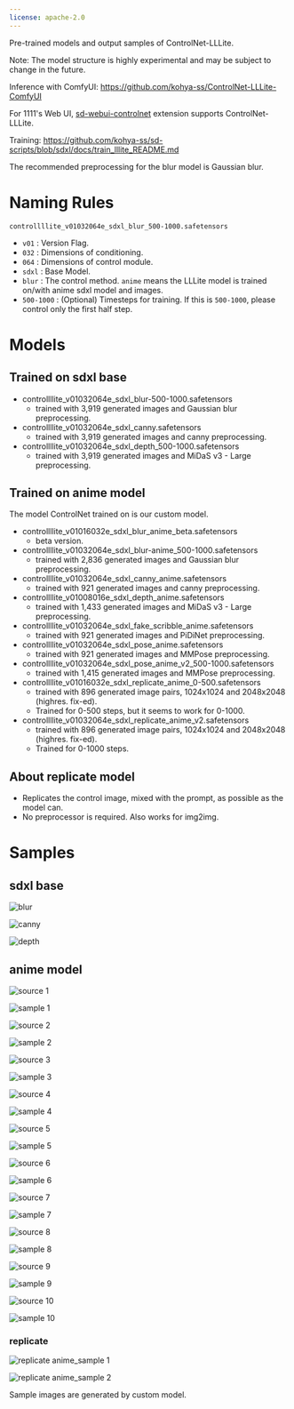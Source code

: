 ```yaml
---
license: apache-2.0
---
```


Pre-trained models and output samples of ControlNet-LLLite.

Note: The model structure is highly experimental and may be subject to change in the future.

Inference with ComfyUI: https://github.com/kohya-ss/ControlNet-LLLite-ComfyUI

For 1111's Web UI, [sd-webui-controlnet](https://github.com/Mikubill/sd-webui-controlnet) extension supports ControlNet-LLLite.

Training: https://github.com/kohya-ss/sd-scripts/blob/sdxl/docs/train_lllite_README.md

The recommended preprocessing for the blur model is Gaussian blur.

# Naming Rules

`controllllite_v01032064e_sdxl_blur_500-1000.safetensors`

- `v01` : Version Flag.
- `032` : Dimensions of conditioning.
- `064` : Dimensions of control module.
- `sdxl` : Base Model.
- `blur` : The control method. `anime` means the LLLite model is trained on/with anime sdxl model and images.
- `500-1000` : (Optional) Timesteps for training. If this is `500-1000`, please control only the first half step.

# Models

## Trained on sdxl base

- controllllite_v01032064e_sdxl_blur-500-1000.safetensors
  - trained with 3,919 generated images and Gaussian blur preprocessing.
- controllllite_v01032064e_sdxl_canny.safetensors
  - trained with 3,919 generated images and canny preprocessing.
- controllllite_v01032064e_sdxl_depth_500-1000.safetensors
  - trained with 3,919 generated images and MiDaS v3 - Large preprocessing.

## Trained on anime model

The model ControlNet trained on is our custom model.

- controllllite_v01016032e_sdxl_blur_anime_beta.safetensors
  - beta version.
- controllllite_v01032064e_sdxl_blur-anime_500-1000.safetensors
  - trained with 2,836 generated images and Gaussian blur preprocessing.
- controllllite_v01032064e_sdxl_canny_anime.safetensors
  - trained with 921 generated images and canny preprocessing.
- controllllite_v01008016e_sdxl_depth_anime.safetensors
  - trained with 1,433 generated images and MiDaS v3 - Large preprocessing.
- controllllite_v01032064e_sdxl_fake_scribble_anime.safetensors
  - trained with 921 generated images and PiDiNet preprocessing.
- controllllite_v01032064e_sdxl_pose_anime.safetensors
  - trained with 921 generated images and MMPose preprocessing.
- controllllite_v01032064e_sdxl_pose_anime_v2_500-1000.safetensors
  - trained with 1,415 generated images and MMPose preprocessing.
- controllllite_v01016032e_sdxl_replicate_anime_0-500.safetensors
  - trained with 896 generated image pairs, 1024x1024 and 2048x2048 (highres. fix-ed).
  - Trained for 0-500 steps, but it seems to work for 0-1000.
- controllllite_v01032064e_sdxl_replicate_anime_v2.safetensors
  - trained with 896 generated image pairs, 1024x1024 and 2048x2048 (highres. fix-ed).
  - Trained for 0-1000 steps.

## About replicate model

- Replicates the control image, mixed with the prompt, as possible as the model can.
- No preprocessor is required. Also works for img2img.

# Samples

## sdxl base

![blur](./bs.jpg)

![canny](./cs.jpg)

![depth](./ds.jpg)

## anime model

![source 1](./canny1.png)

![sample 1](./sample1.jpg)

![source 2](./canny2.png)

![sample 2](./sample2.jpg)

![source 3](./depth1.png)

![sample 3](./sample3.jpg)

![source 4](./depth2.png)

![sample 4](./sample4.jpg)

![source 5](./scribble1.png)

![sample 5](./sample5.jpg)

![source 6](./scribble2.png)

![sample 6](./sample6.jpg)

![source 7](./pose1.png)

![sample 7](./sample7.jpg)

![source 8](./pose2.png)

![sample 8](./sample8.jpg)

![source 9](./blur1.jpg)

![sample 9](./sample9.jpg)

![source 10](./blur2.jpg)

![sample 10](./sample10.jpg)

### replicate

![replicate anime_sample 1](./replicate_anime_sample1.jpg)

![replicate anime_sample 2](./replicate_anime_sample2.jpg)

Sample images are generated by custom model.
